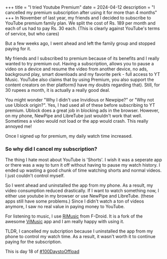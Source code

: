 +++
title = "I tried Youtube Premium"
date = 2024-04-12
description = "I cancelled my premium subscription after using it for more than 4 months"
+++
In November of last year, my friends and I decided to subscribe to YouTube premium family plan. We split the cost of Rs. 189 per month and each of us had to pay Rs. 30 each. (This is clearly against YouTube's terms of service, but who cares)

But a few weeks ago, I went ahead and left the family group and stopped paying for it.

My friends and I subscribed to premium because of its benefits and I really wanted to try premium out. Having a subscription, allows you to pause a video on a device and resume the video from another device, no ads, background play, smart downloads and my favorite perk - full access to YT Music. YouTube also claims that by using Premium, you also support the content creators on ther platform(I have my doubts regarding that). Still, for 30 rupees a month, it is actually a really good deal.

You might wonder "Why I didn't use Invidious or Newpipe?" or "Why not use Ublock origin?". Yes, I had used all of these before subscribing to YT premium. Ublock does a great job in blocking ads in the browser. However, on my phone, NewPipe and LibreTube just wouldn't work that well. Sometimes a video would not load or the app would crash. This really annoyed me!

Once I signed up for premium, my daily watch time increased.

### So why did I cancel my subscription?

The thing I hate most about YouTube is 'Shorts'. I wish it was a seperate app or there was a way to turn it off without having to pause my watch history. I ended up wasting a good chunk of time watching shorts and normal videos. I just couldn't control myself.

So I went ahead and uninstalled the app from my phone. As a result, my video consumption reduced drastically. If I want to watch something now, I either use youtube in my browser or use NewPipe and LibreTube. (these apps still have some problems.) Since I didn't watch a ton of videos anymore, I saw no real value in paying money to YouTube.

For listening to music, I use [RiMusic](https://f-droid.org/en/packages/it.fast4x.rimusic/) from F-Droid. It is a fork of the awesome [ViMusic](https://f-droid.org/en/packages/it.vfsfitvnm.vimusic/) app and I am really happy with using it.

TLDR, I cancelled my subcription because I uninstalled the app from my phone to control my watch time. As a result, it wasn't worth it to continue paying for the subscription.

This is day 18 of [#100DaystoOffload](https://100daystooffload.com)



